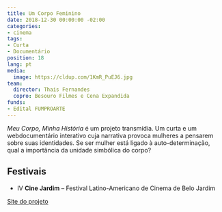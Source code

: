 ```yaml
---
title: Um Corpo Feminino
date: 2018-12-30 00:00:00 -02:00
categories:
- cinema
tags:
- Curta
- Documentário
position: 18
lang: pt
media:
  image: https://cldup.com/1KmR_PuEJ6.jpg
team:
  director: Thais Fernandes
  copro: Besouro Filmes e Cena Expandida
funds:
- Edital FUMPROARTE
---
```


_Meu Corpo, Minha História_ é um projeto transmídia. Um curta e um webdocumentário interativo cuja narrativa provoca mulheres a pensarem sobre suas identidades. Se ser mulher está ligado à auto-determinação, qual a importância da unidade simbólica do corpo?

## Festivais
* IV **Cine Jardim** – Festival Latino-Americano de Cinema de Belo Jardim

[Site do projeto](http://www.afemalebodyproject.com/index-port.php#top)
